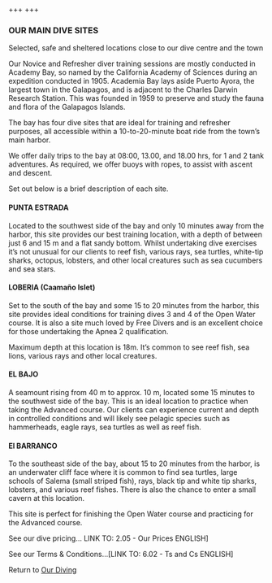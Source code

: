 +++
+++

### OUR MAIN DIVE SITES


<span class="strapline">Selected, safe and sheltered locations close to our dive centre and the town</span>


Our Novice and Refresher diver training sessions are mostly conducted in Academy Bay, so named by the California Academy of Sciences during an expedition conducted in 1905.  Academia Bay lays aside Puerto Ayora, the largest town in the Galapagos, and is adjacent to the Charles Darwin Research Station.  This was founded in 1959 to preserve and study the fauna and flora of the Galapagos Islands.

The bay has four dive sites that are ideal for training and refresher purposes, all accessible within a 10-to-20-minute boat ride from the town’s main harbor.

We offer daily trips to the bay at 08:00, 13.00, and 18.00 hrs, for 1 and 2 tank adventures.  As required, we offer buoys with ropes, to assist with ascent and descent.

Set out below is a brief description of each site.

#### PUNTA ESTRADA

Located to the southwest side of the bay and only 10 minutes away from the harbor, this site provides our best training location, with a depth of between just 6 and 15 m and a flat sandy bottom.  Whilst undertaking dive exercises it’s not unusual for our clients to reef fish, various rays, sea turtles, white-tip sharks, octopus, lobsters, and other local creatures such as sea cucumbers and sea stars.

#### LOBERIA (Caamaño Islet)

Set to the south of the bay and some 15 to 20 minutes from the harbor, this site provides ideal conditions for training dives 3 and 4 of the Open Water course.  It is also a site much loved by Free Divers and is an excellent choice for those undertaking the Apnea 2 qualification. 

Maximum depth at this location is 18m.  It’s common to see reef fish, sea lions, various rays and other local creatures. 

#### EL BAJO

A seamount rising from 40 m to approx. 10 m, located some 15 minutes to the southwest side of the bay.  This is an ideal location to practice when taking the Advanced course.  Our clients can experience current and depth in controlled conditions and will likely see pelagic species such as hammerheads, eagle rays, sea turtles as well as reef fish.

#### El BARRANCO
To the southeast side of the bay, about 15 to 20 minutes from the harbor, is an underwater cliff face where it is common to find sea turtles, large schools of Salema (small striped fish), rays, black tip and white tip sharks, lobsters, and various reef fishes.  There is also the chance to enter a small cavern at this location.

This site is perfect for finishing the Open Water course and practicing for the Advanced course.

See our dive pricing… LINK TO: 2.05 - Our Prices ENGLISH]

See our Terms & Conditions…[LINK TO: 6.02 - Ts and Cs ENGLISH]

Return to [Our Diving](/our-diving/our-diving)